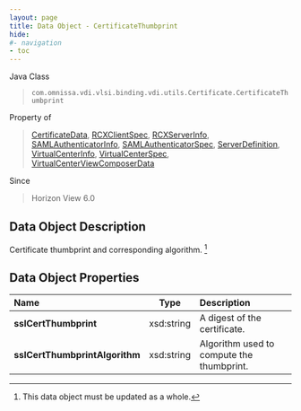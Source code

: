 ```yaml
---
layout: page
title: Data Object - CertificateThumbprint
hide:
#- navigation
- toc
---
```






Java Class
> `com.omnissa.vdi.vlsi.binding.vdi.utils.Certificate.CertificateThumbprint`

Property of
> [CertificateData](vdi.utils.Certificate.CertificateData.md#field_detail), [RCXClientSpec](vdi.infrastructure.RCX.RCXClientSpec.md#field_detail), [RCXServerInfo](vdi.infrastructure.RCX.RCXServerInfo.md#field_detail), [SAMLAuthenticatorInfo](vdi.infrastructure.SAMLAuthenticator.SAMLAuthenticatorInfo.md#field_detail), [SAMLAuthenticatorSpec](vdi.infrastructure.SAMLAuthenticator.SAMLAuthenticatorSpec.md#field_detail), [ServerDefinition](vdi.utils.Certificate.ServerDefinition.md#field_detail), [VirtualCenterInfo](vdi.infrastructure.VirtualCenter.VirtualCenterInfo.md#field_detail), [VirtualCenterSpec](vdi.infrastructure.VirtualCenter.VirtualCenterSpec.md#field_detail), [VirtualCenterViewComposerData](vdi.infrastructure.VirtualCenter.ViewComposerData.md#field_detail)

Since
> Horizon View 6.0


## Data Object Description

Certificate thumbprint and corresponding algorithm.
 [^167]



## Data Object Properties

 Name | Type | Description
:---|:---:|:---
**sslCertThumbprint**|  xsd:string|  A digest of the certificate.
**sslCertThumbprintAlgorithm**|  xsd:string|  Algorithm used to compute the thumbprint.
 


 


[^167]: This data object must be updated as a whole.